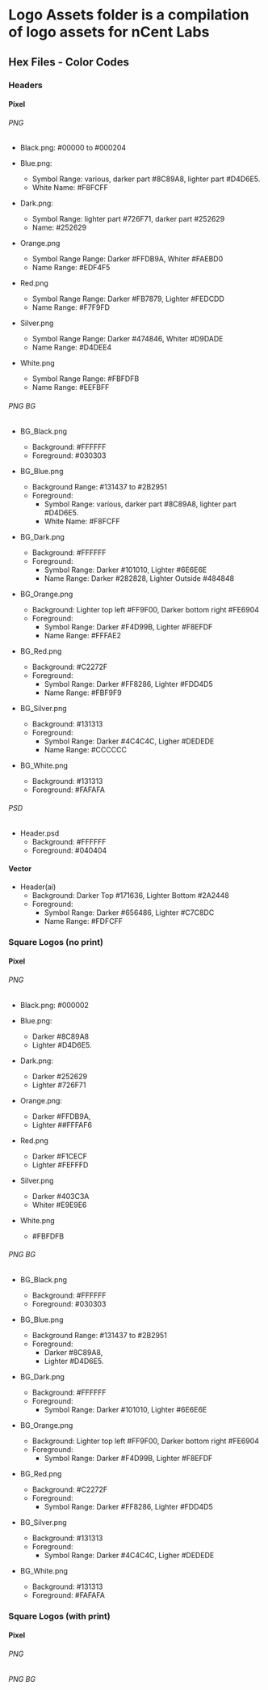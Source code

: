 # Logo Assets folder is a compilation of logo assets for nCent Labs

## Hex Files - Color Codes 

### Headers

#### Pixel

###### PNG 
* Black.png: #00000 to #000204 

* Blue.png: 
    * Symbol Range: various, darker part #8C89A8, lighter part #D4D6E5.
    * White Name: #F8FCFF

* Dark.png: 
    * Symbol Range: lighter part #726F71, darker part #252629 
    * Name: #252629

* Orange.png
    * Symbol Range Range: Darker #FFDB9A, Whiter #FAEBD0
    * Name Range: #EDF4F5

* Red.png
    * Symbol Range Range: Darker #FB7879, Lighter #FEDCDD 
    * Name Range: #F7F9FD

* Silver.png
    * Symbol Range Range: Darker #474846, Whiter #D9DADE
    * Name Range: #D4DEE4

* White.png
    * Symbol Range Range: #FBFDFB
    * Name Range: #EEFBFF

###### PNG BG
* BG_Black.png
    * Background: #FFFFFF
    * Foreground: #030303

* BG_Blue.png
    * Background Range: #131437 to #2B2951
    * Foreground:
        * Symbol Range: various, darker part #8C89A8, lighter part #D4D6E5.
        * White Name: #F8FCFF

* BG_Dark.png
    * Background: #FFFFFF
    * Foreground:
        * Symbol Range: Darker #101010, Lighter #6E6E6E
        * Name Range: Darker #282828, Lighter Outside #484848

* BG_Orange.png
    * Background: Lighter top left #FF9F00, Darker bottom right #FE6904
    * Foreground:
        * Symbol Range: Darker #F4D99B, Lighter #F8EFDF
        * Name Range: #FFFAE2

* BG_Red.png
    * Background: #C2272F
    * Foreground:
        * Symbol Range: Darker #FF8286, Lighter #FDD4D5
        * Name Range: #FBF9F9

* BG_Silver.png
    * Background: #131313
    * Foreground:
        * Symbol Range: Darker #4C4C4C, Ligher #DEDEDE
        * Name Range: #CCCCCC

* BG_White.png
    * Background: #131313
    * Foreground: #FAFAFA

###### PSD
* Header.psd
    * Background: #FFFFFF
    * Foreground: #040404

#### Vector
* Header(ai)
    * Background: Darker Top #171636, Lighter Bottom #2A2448
    * Foreground:
        * Symbol Range: Darker #656486, Lighter #C7C8DC
        * Name Range: #FDFCFF

### Square Logos (no print)

#### Pixel

###### PNG 
* Black.png: #000002

* Blue.png: 
    * Darker #8C89A8 
    * Lighter #D4D6E5.

* Dark.png: 
    * Darker #252629
    * Lighter #726F71
    
* Orange.png:
    * Darker #FFDB9A, 
    * Lighter ##FFFAF6

* Red.png
    * Darker #F1CECF
    * Lighter #FEFFFD 

* Silver.png
    * Darker #403C3A
    * Whiter #E9E9E6

* White.png
    * #FBFDFB

###### PNG BG
* BG_Black.png
    * Background: #FFFFFF
    * Foreground: #030303

* BG_Blue.png
    * Background Range: #131437 to #2B2951
    * Foreground:
        * Darker #8C89A8,
        * Lighter #D4D6E5.

* BG_Dark.png
    * Background: #FFFFFF
    * Foreground:
        * Symbol Range: Darker #101010, Lighter #6E6E6E

* BG_Orange.png
    * Background: Lighter top left #FF9F00, Darker bottom right #FE6904
    * Foreground:
        * Symbol Range: Darker #F4D99B, Lighter #F8EFDF

* BG_Red.png
    * Background: #C2272F
    * Foreground:
        * Symbol Range: Darker #FF8286, Lighter #FDD4D5

* BG_Silver.png
    * Background: #131313
    * Foreground:
        * Symbol Range: Darker #4C4C4C, Ligher #DEDEDE

* BG_White.png
    * Background: #131313
    * Foreground: #FAFAFA

### Square Logos (with print)

#### Pixel

###### PNG 

###### PNG BG





